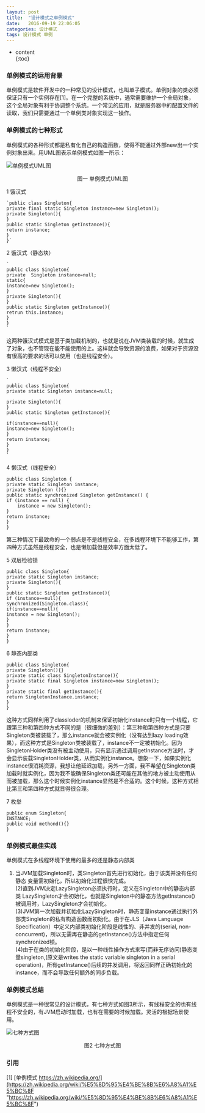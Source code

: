 ```yaml
---
layout: post
title:  "设计模式之单例模式"
date:   2016-09-19 22:06:05
categories: 设计模式
tags: 设计模式 单例
---
```

* content  
{:toc}  

  
  
### 单例模式的运用背景  
  
单例模式是软件开发中的一种常见的设计模式，也叫单子模式。单例对象的类必须保证只有一个实例存在[1]。在一个完整的系统中，通常需要维护一个全局对象，这个全局对象有利于协调整个系统。一个常见的应用，就是服务器中的配置文件的读取，我们只需要通过一个单例类对象实现这一操作。   




### 单例模式的七种形式  
  
单例模式的各种形式都是私有化自己的构造函数，使得不能通过外部new出一个实例对象出来。用UML图表示单例模式如图一所示：
  
![单例模式UML图](http://o886hn2n8.bkt.clouddn.com/DesignPattern/SIngleton/Singleton_1.png)  

<center>
图一 单例模式UML图
</center>

1 饿汉式   
    
	
	`public class Singleton{
	private final static Singleton instance=new Singleton();   
	private Singleton(){   
	}
	public static Singleton getInstance(){  
	return instance;
	}   
	}`
    

2 饿汉式（静态块）

    
	`
	public class Singleton{
	private  Singleton instance=null;
	static{
	instance=new Singleton();
	}
	private Singleton(){
	}
	public static Singleton getInstance(){
	retrun this.instance;
	}
	}
	`
    
  
这两种饿汉式模式是基于类加载机制的，也就是说在JVM类装载的时候，就生成了对象，也不管现在能不能使用的上。这样就会导致资源的浪费，如果对于资源没有很高的要求的话可以使用（也是线程安全）。
  
3 懒汉式（线程不安全）

    
	`
	public class Singleton{
	private static Singleton instance=null;

	private Singleton(){
	}
	public static Singleton getInstance(){

	if(instance==null){
	instance=new Singleton();
	}
	return instance;
	}
	}
	`
    

4 懒汉式（线程安全）   
    
	public class Singleton {  
    private static Singleton instance;  
    private Singleton (){}  
    public static synchronized Singleton getInstance() {  
    if (instance == null) {  
        instance = new Singleton();  
    }  
    return instance;  
    }  
	}  
    

第三种情况下最致命的一个弱点是不是线程安全，在多线程环境下不能够工作，第四种方式虽然是线程安全，也是懒加载但是效率方面太低了。
  

5 双层检验锁
    
    public class Singleton{  
    private static Singleton instance;  
    private Singleton(){  
    }  
    public static Singleton getInstance(){  
    if (instance==null){  
    synchronized(Singleton.class){  
    if(instance==null){  
    instance = new Singleton();  
    }  
    }  
    return instance;  
    }  
    }  
    
6 静态内部类

    
    public class Singleton{
    private Singleton(){}  
    private static class SingletonInstance(){
    private static final Singleton instance=new Singleton();  
    }
    private static final getInstance(){
    return SingletonInstance.instance;
    }
    }
    
  

这种方式同样利用了classloder的机制来保证初始化instance时只有一个线程，它跟第三种和第四种方式不同的是（很细微的差别）：第三种和第四种方式是只要Singleton类被装载了，那么instance就会被实例化（没有达到lazy loading效果），而这种方式是Singleton类被装载了，instance不一定被初始化。因为SingletonHolder类没有被主动使用，只有显示通过调用getInstance方法时，才会显示装载SingletonHolder类，从而实例化instance。想象一下，如果实例化instance很消耗资源，我想让他延迟加载，另外一方面，我不希望在Singleton类加载时就实例化，因为我不能确保Singleton类还可能在其他的地方被主动使用从而被加载，那么这个时候实例化instance显然是不合适的。这个时候，这种方式相比第三和第四种方式就显得很合理。
  

7 枚举  

    
    public enum Singleton{
    INSTANCE;
    public void methond(){}
    }  
    

### 单例模式最佳实践   
  
单例模式在多线程环境下使用的最多的还是静态内部类  
1) 当JVM加载Singleton时，类Singleton首先进行初始化，由于该类并没有任何静态
变量需初始化，所以初始化过程很快完成。  
(2)直到JVM决定LazySingleton必须执行时，定义在Singleton中的静态内部类
LazySingleton才会初始化，也就是Singleton中的静态方法getInstance()被调用时，LazySingleton才会初始化。  
(3)JVM第一次加载并初始化LazySingleton时，静态变量instance通过执行外部类Singleton的私有构造函数而初始化。由于在JLS（Java Language Specification）中定义内部类初始化阶段是线性的、非并发的(serial, non-concurrent)，所以无需再在静态的getInstance()方法中指定任何synchronized锁。  
(4)由于在类的初始化阶段，是以一种线性操作方式来写(而非无序访问)静态变量singleton,(原文是writes the static variable singleton in a serial operation)，所有getInstance()后续的并发调用，将返回同样正确初始化的instance，而不会导致任何额外的同步负载。  

### 单例模式总结   
  
单例模式是一种很常见的设计模式，有七种方式如图3所示，有线程安全的也有线程不安全的，有JVM启动时加载，也有在需要的时候加载。灵活的根据场景使用。


![七种方式图](http://o886hn2n8.bkt.clouddn.com/DesignPattern/SIngleton/Singleton2.png)  
<center>
图2 七种方式图
</center>
  
### 引用  
  
[1] [单例模式 https://zh.wikipedia.org/](https://zh.wikipedia.org/wiki/%E5%8D%95%E4%BE%8B%E6%A8%A1%E5%BC%8F "https://zh.wikipedia.org/wiki/%E5%8D%95%E4%BE%8B%E6%A8%A1%E5%BC%8F")
